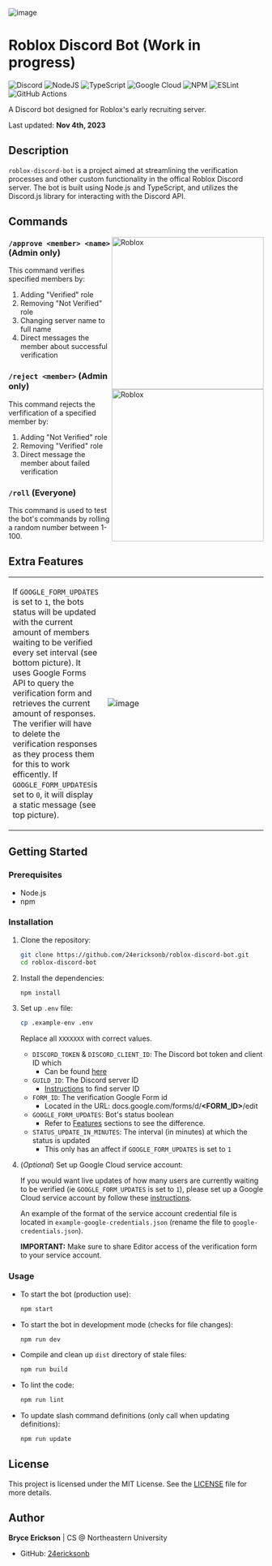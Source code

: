 ![image](https://github.com/24ericksonb/roblox-discord-bot/assets/72327129/7c48eb63-fa40-41ce-9410-3282088db010)

# Roblox Discord Bot (Work in progress)

![Discord](https://img.shields.io/badge/Discord-%235865F2.svg?style=for-the-badge&logo=discord&logoColor=white) ![NodeJS](https://img.shields.io/badge/node.js-6DA55F?style=for-the-badge&logo=node.js&logoColor=white) ![TypeScript](https://img.shields.io/badge/typescript-%23007ACC.svg?style=for-the-badge&logo=typescript&logoColor=white) ![Google Cloud](https://img.shields.io/badge/GoogleCloud-%234285F4.svg?style=for-the-badge&logo=google-cloud&logoColor=white) ![NPM](https://img.shields.io/badge/NPM-%23CB3837.svg?style=for-the-badge&logo=npm&logoColor=white) ![ESLint](https://img.shields.io/badge/ESLint-4B3263?style=for-the-badge&logo=eslint&logoColor=white) ![GitHub Actions](https://img.shields.io/badge/github%20actions-%232671E5.svg?style=for-the-badge&logo=githubactions&logoColor=white) 

A Discord bot designed for Roblox's early recruiting server. 

Last updated: **Nov 4th, 2023**

## Description

`roblox-discord-bot` is a project aimed at streamlining the verification processes and other custom functionality in the offical Roblox Discord server. The bot is built using Node.js and TypeScript, and utilizes the Discord.js library for interacting with the Discord API.

## Commands

<img src="https://github.com/24ericksonb/roblox-discord-bot/assets/72327129/2a94a698-97cc-4194-b03d-7d46d3cb140f" alt="Roblox" title="Roblox Bot" align="right" width="300"/>

### `/approve <member> <name>` (Admin only)

This command verifies specified members by:

1. Adding "Verified" role
2. Removing "Not Verified" role
3. Changing server name to full name
4. Direct messages the member about successful verification

<img src="https://github.com/24ericksonb/roblox-discord-bot/assets/72327129/be9dd0ab-b237-4f5e-8365-43c833204bdd" alt="Roblox" title="Roblox Bot" align="right" width="300"/>

### `/reject <member>` (Admin only)

This command rejects the verfification of a specified member by:

1. Adding "Not Verified" role
2. Removing "Verified" role
3. Direct message the member about failed verification

### `/roll` (Everyone)

This command is used to test the bot's commands by rolling a random number between 1-100.

## Extra Features

<table>
<tr>
<td>

If `GOOGLE_FORM_UPDATES` is set to `1`, the bots status will be updated with the current amount of members waiting to be verified every set interval (see bottom picture). It uses Google Forms API to query the verification form and retrieves the current amount of responses. The verifier will have to delete the verification responses as they process them for this to work efficently. If `GOOGLE_FORM_UPDATES`is set to `0`, it will display a static message (see top picture).

</td>
<td width="300">

![image](https://github.com/24ericksonb/roblox-discord-bot/assets/72327129/53be0942-e6d0-4c35-80f0-e89e0a9d8788)

</td>
</tr>
</table>

## Getting Started

### Prerequisites

- Node.js
- npm

### Installation

1. Clone the repository:

    ```bash
    git clone https://github.com/24ericksonb/roblox-discord-bot.git
    cd roblox-discord-bot
    ```

2. Install the dependencies:

    ```bash
    npm install
    ```

3. Set up `.env` file:
    ```bash
    cp .example-env .env
    ```
    Replace all `XXXXXXX` with correct values.

    - `DISCORD_TOKEN` & `DISCORD_CLIENT_ID`: The Discord bot token and client ID which 
        - Can be found [here](https://discord.com/developers/applications)
    - `GUILD_ID`: The Discord server ID 
        - [Instructions](https://support.discord.com/hc/en-us/articles/206346498-Where-can-I-find-my-User-Server-Message-ID-#:~:text=Obtaining%20Server%20IDs%20%2D%20Mobile%20App,name%20and%20select%20Copy%20ID.) to find server ID
    - `FORM_ID`: The verification Google Form id
        - Located in the URL: docs.google.com/forms/d/**\<FORM_ID\>**/edit
    - `GOOGLE_FORM_UPDATES`: Bot's status boolean
        - Refer to [Features](#extra-features) sections to see the difference.
    - `STATUS_UPDATE_IN_MINUTES`: The interval (in minutes) at which the status is updated
        - This only has an affect if `GOOGLE_FORM_UPDATES` is set to `1`

4. (_Optional_) Set up Google Cloud service account:

    If you would want live updates of how many users are currently waiting to be verified (ie `GOOGLE_FORM_UPDATES` is set to `1`), please set up a Google Cloud service account by follow these [instructions](https://developers.google.com/workspace/guides/create-credentials#create_a_service_account).

    An example of the format of the service account credential file is located in `example-google-credentials.json` (rename the file to `google-credentials.json`).

    **IMPORTANT:** Make sure to share Editor access of the verification form to your service account.

### Usage

- To start the bot (production use):

    ```bash
    npm start
    ```

- To start the bot in development mode (checks for file changes):

    ```bash
    npm run dev
    ```

- Compile and clean up `dist` directory of stale files:

    ```bash
    npm run build
    ```

- To lint the code:

    ```bash
    npm run lint
    ```

- To update slash command definitions (only call when updating definitions):

    ```bash
    npm run update
    ```

## License

This project is licensed under the MIT License. See the [LICENSE](LICENSE) file for more details.

## Author

**Bryce Erickson** | CS @ Northeastern University

- GitHub: [24ericksonb](https://github.com/24ericksonb)
